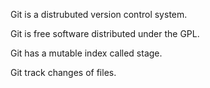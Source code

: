 Git is a distrubuted version control system.

Git is free software distributed under the GPL.

Git has a mutable index called stage.

Git track changes of files.

